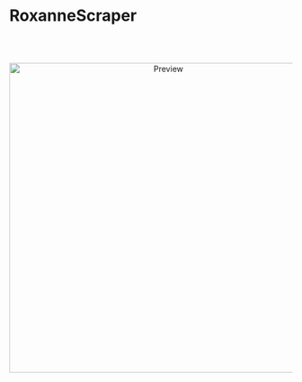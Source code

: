 # RoxanneScraper
  <br/>
  <br/>
  <p align="center">
  <img alt="Preview" width="550" alt="Roxanne" src="https://user-images.githubusercontent.com/80784394/126297549-999b8e36-731a-4628-a073-c2e69ca03d35.jpg"/>
  <br/>
